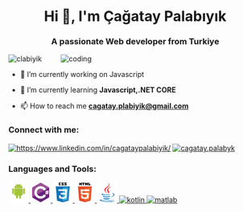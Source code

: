 
<h1 align="center">Hi 👋, I'm Çağatay Palabıyık</h1>
<h3 align="center">A passionate Web developer from Turkiye</h3>
<img align="right" alt="coding" width="400" src="https://media.tenor.com/tZ2Xd8LqAnMAAAAd/typing-fast.gif"


<p align="left"> <img src="https://komarev.com/ghpvc/?username=clabiyik&label=Profile%20views&color=0e75b6&style=flat" alt="clabiyik" /> </p>

- 🔭 I’m currently working on Javascript

- 🌱 I’m currently learning **Javascript,.NET CORE**

- 📫 How to reach me **cagatay.plabiyik@gmail.com**

<h3 align="left">Connect with me:</h3>
<p align="left">
<a href="https://www.linkedin.com/in/cagataypalabiyik/" target="blank"><img align="center" src="https://raw.githubusercontent.com/rahuldkjain/github-profile-readme-generator/master/src/images/icons/Social/linked-in-alt.svg" alt="https://www.linkedin.com/in/cagataypalabiyik/" height="30" width="40" /></a>
<a href="https://instagram.com/cagatay.palabyk" target="blank"><img align="center" src="https://raw.githubusercontent.com/rahuldkjain/github-profile-readme-generator/master/src/images/icons/Social/instagram.svg" alt="cagatay.palabyk" height="30" width="40" /></a>
</p>

<h3 align="left">Languages and Tools:</h3>
<p align="left"> <a href="https://developer.android.com" target="_blank" rel="noreferrer"> <img src="https://raw.githubusercontent.com/devicons/devicon/master/icons/android/android-original-wordmark.svg" alt="android" width="40" height="40"/> </a> <a href="https://www.w3schools.com/cs/" target="_blank" rel="noreferrer"> <img src="https://raw.githubusercontent.com/devicons/devicon/master/icons/csharp/csharp-original.svg" alt="csharp" width="40" height="40"/> </a> <a href="https://www.w3schools.com/css/" target="_blank" rel="noreferrer"> <img src="https://raw.githubusercontent.com/devicons/devicon/master/icons/css3/css3-original-wordmark.svg" alt="css3" width="40" height="40"/> </a> <a href="https://www.w3.org/html/" target="_blank" rel="noreferrer"> <img src="https://raw.githubusercontent.com/devicons/devicon/master/icons/html5/html5-original-wordmark.svg" alt="html5" width="40" height="40"/> </a> <a href="https://www.java.com" target="_blank" rel="noreferrer"> <img src="https://raw.githubusercontent.com/devicons/devicon/master/icons/java/java-original.svg" alt="java" width="40" height="40"/> </a> <a href="https://kotlinlang.org" target="_blank" rel="noreferrer"> <img src="https://www.vectorlogo.zone/logos/kotlinlang/kotlinlang-icon.svg" alt="kotlin" width="40" height="40"/> </a> <a href="https://www.mathworks.com/" target="_blank" rel="noreferrer"> <img src="https://upload.wikimedia.org/wikipedia/commons/2/21/Matlab_Logo.png" alt="matlab" width="40" height="40"/> </a> </p>


